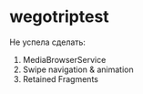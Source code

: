 # wegotriptest
Не успела сделать:
1. MediaBrowserService
2. Swipe navigation & animation
3. Retained Fragments
